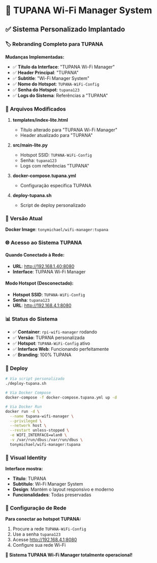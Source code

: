 # 🎯 TUPANA Wi-Fi Manager System

## ✅ **Sistema Personalizado Implantado**

### 🏷️ **Rebranding Completo para TUPANA**

**Mudanças Implementadas:**
- ✅ **Título da Interface**: "TUPANA Wi-Fi Manager"
- ✅ **Header Principal**: "TUPANA"
- ✅ **Subtitle**: "Wi-Fi Manager System"
- ✅ **Nome do Hotspot**: `TUPANA-WiFi-Config`
- ✅ **Senha do Hotspot**: `tupana123`
- ✅ **Logs do Sistema**: Referências a "TUPANA"

### 🔧 **Arquivos Modificados**

1. **templates/index-lite.html**
   - Título alterado para "TUPANA Wi-Fi Manager"
   - Header atualizado para "TUPANA"

2. **src/main-lite.py**
   - Hotspot SSID: `TUPANA-WiFi-Config`
   - Senha: `tupana123`
   - Logs com referências "TUPANA"

3. **docker-compose.tupana.yml**
   - Configuração específica TUPANA

4. **deploy-tupana.sh**
   - Script de deploy personalizado

### 🚀 **Versão Atual**

**Docker Image**: `tonymichael/wifi-manager:tupana`

### 🌐 **Acesso ao Sistema TUPANA**

#### **Quando Conectado à Rede:**
- **URL**: http://192.168.1.40:8080
- **Interface**: TUPANA Wi-Fi Manager

#### **Modo Hotspot (Desconectado):**
- **Hotspot SSID**: `TUPANA-WiFi-Config`
- **Senha**: `tupana123`
- **URL**: http://192.168.4.1:8080

### 📊 **Status do Sistema**

- ✅ **Container**: `rpi-wifi-manager` rodando
- ✅ **Versão**: TUPANA personalizada
- ✅ **Hotspot**: `TUPANA-WiFi-Config` ativo
- ✅ **Interface Web**: Funcionando perfeitamente
- ✅ **Branding**: 100% TUPANA

### 🔄 **Deploy**

```bash
# Via script personalizado
./deploy-tupana.sh

# Via Docker Compose
docker-compose -f docker-compose.tupana.yml up -d

# Via Docker Run
docker run -d \
  --name tupana-wifi-manager \
  --privileged \
  --network host \
  --restart unless-stopped \
  -e WIFI_INTERFACE=wlan0 \
  -v /var/run/dbus:/var/run/dbus \
  tonymichael/wifi-manager:tupana
```

### 🎨 **Visual Identity**

**Interface mostra:**
- **Título**: TUPANA
- **Subtítulo**: Wi-Fi Manager System
- **Design**: Mantém o layout responsivo e moderno
- **Funcionalidades**: Todas preservadas

### 📱 **Configuração de Rede**

**Para conectar ao hotspot TUPANA:**
1. Procure a rede `TUPANA-WiFi-Config`
2. Use a senha `tupana123`
3. Acesse http://192.168.4.1:8080
4. Configure sua rede Wi-Fi

**🎉 Sistema TUPANA Wi-Fi Manager totalmente operacional!**
